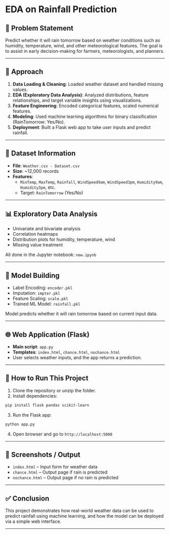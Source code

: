 # EDA on Rainfall Prediction

## 🧠 Problem Statement

Predict whether it will rain tomorrow based on weather conditions such as humidity, temperature, wind, and other meteorological features. The goal is to assist in early decision-making for farmers, meteorologists, and planners.

---

## 🧪 Approach

1. **Data Loading & Cleaning**: Loaded weather dataset and handled missing values.
2. **EDA (Exploratory Data Analysis)**: Analyzed distributions, feature relationships, and target variable insights using visualizations.
3. **Feature Engineering**: Encoded categorical features, scaled numerical features.
4. **Modeling**: Used machine learning algorithms for binary classification (RainTomorrow: Yes/No).
5. **Deployment**: Built a Flask web app to take user inputs and predict rainfall.

---

## 📂 Dataset Information

- **File**: `Weather.csv - Dataset.csv`
- **Size**: \~12,000 records
- **Features**:
  - `MinTemp`, `MaxTemp`, `Rainfall`, `WindSpeed9am`, `WindSpeed3pm`, `Humidity9am`, `Humidity3pm`, etc.
  - Target: `RainTomorrow` (Yes/No)

---

## 📊 Exploratory Data Analysis

- Univariate and bivariate analysis
- Correlation heatmaps
- Distribution plots for humidity, temperature, wind
- Missing value treatment

All done in the Jupyter notebook: `new.ipynb`

---

## 🤖 Model Building

- Label Encoding: `encoder.pkl`
- Imputation: `impter.pkl`
- Feature Scaling: `scale.pkl`
- Trained ML Model: `rainfall.pkl`

Model predicts whether it will rain tomorrow based on current input data.

---

## 🌐 Web Application (Flask)

- **Main script**: `app.py`
- **Templates**: `index.html`, `chance.html`, `nochance.html`
- User selects weather inputs, and the app returns a prediction.

---

## 🧭 How to Run This Project

1. Clone the repository or unzip the folder.
2. Install dependencies:

```bash
pip install flask pandas scikit-learn
```

3. Run the Flask app:

```bash
python app.py
```

4. Open browser and go to `http://localhost:5000`

---

## 📸 Screenshots / Output

- `index.html` – Input form for weather data
- `chance.html` – Output page if rain is predicted
- `nochance.html` – Output page if no rain is predicted

---

## ✅ Conclusion

This project demonstrates how real-world weather data can be used to predict rainfall using machine learning, and how the model can be deployed via a simple web interface.

---



